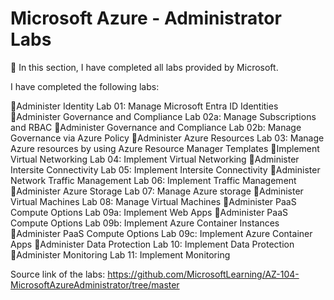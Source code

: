 # Microsoft Azure - Administrator Labs

📘 In this section, I have completed all labs provided by Microsoft.

I have completed the following labs:

🔵Administer Identity	Lab 01: Manage Microsoft Entra ID Identities
🔵Administer Governance and Compliance	Lab 02a: Manage Subscriptions and RBAC
🔵Administer Governance and Compliance	Lab 02b: Manage Governance via Azure Policy
🔵Administer Azure Resources	Lab 03: Manage Azure resources by using Azure Resource Manager Templates
🔵Implement Virtual Networking	Lab 04: Implement Virtual Networking
🔵Administer Intersite Connectivity	Lab 05: Implement Intersite Connectivity
🔵Administer Network Traffic Management	Lab 06: Implement Traffic Management
🔵Administer Azure Storage	Lab 07: Manage Azure storage
🔵Administer Virtual Machines	Lab 08: Manage Virtual Machines
🔵Administer PaaS Compute Options	Lab 09a: Implement Web Apps
🔵Administer PaaS Compute Options	Lab 09b: Implement Azure Container Instances
🔵Administer PaaS Compute Options	Lab 09c: Implement Azure Container Apps
🔵Administer Data Protection	Lab 10: Implement Data Protection
🔵Administer Monitoring	Lab 11: Implement Monitoring

Source link of the labs: https://github.com/MicrosoftLearning/AZ-104-MicrosoftAzureAdministrator/tree/master
